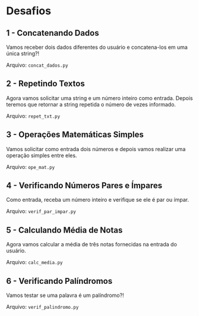 # Desafios 

## 1 - Concatenando Dados
Vamos receber dois dados diferentes do usuário e concatena-los em uma única string?!

Arquivo: `concat_dados.py`

## 2 - Repetindo Textos
Agora vamos solicitar uma string e um número inteiro como entrada. Depois teremos que retornar a string repetida o número de vezes informado.

Arquivo: `repet_txt.py`

## 3 - Operações Matemáticas Simples
Vamos solicitar como entrada dois números e depois vamos realizar uma operação simples entre eles.

Arquivo: `ope_mat.py`

## 4 - Verificando Números Pares e Ímpares
Como entrada, receba um número inteiro e verifique se ele é par ou ímpar.

Arquivo: `verif_par_impar.py`

## 5 - Calculando Média de Notas
Agora vamos calcular a média de três notas fornecidas na entrada do usuário. 

Arquivo: `calc_media.py`

## 6 - Verificando Palíndromos
Vamos testar se uma palavra é um palíndromo?!

Arquivo: `verif_palindromo.py`
